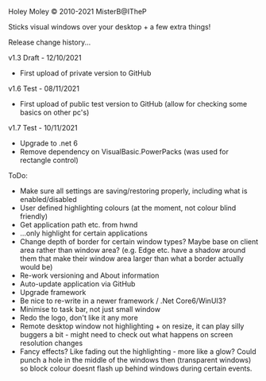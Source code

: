 ﻿Holey Moley
© 2010-2021 MisterB@ITheP

Sticks visual windows over your desktop + a few extra things!

Release change history...

v1.3 Draft - 12/10/2021
- First upload of private version to GitHub

v1.6 Test - 08/11/2021
- First upload of public test version to GitHub (allow for checking some basics on other pc's)

v1.7 Test - 10/11/2021
- Upgrade to .net 6
- Remove dependency on VisualBasic.PowerPacks (was used for rectangle control)

ToDo:
- Make sure all settings are saving/restoring properly, including what is enabled/disabled
- User defined highlighting colours (at the moment, not colour blind friendly)
- Get application path etc. from hwnd
- ...only highlight for certain applications
- Change depth of border for certain window types? Maybe base on client area rather than window area? (e.g. Edge etc. have a shadow around them that make their window area larger than what a border actually would be)
- Re-work versioning and About information
- Auto-update application via GitHub
- Upgrade framework
- Be nice to re-write in a newer framework / .Net Core6/WinUI3?
- Minimise to task bar, not just small window
- Redo the logo, don't like it any more
- Remote desktop window not highlighting + on resize, it can play silly buggers a bit - might need to check out what happens on screen resolution changes
- Fancy effects? Like fading out the highlighting - more like a glow? Could punch a hole in the middle of the windows then (transparent windows) so block colour doesnt flash up behind windows during certain events.
